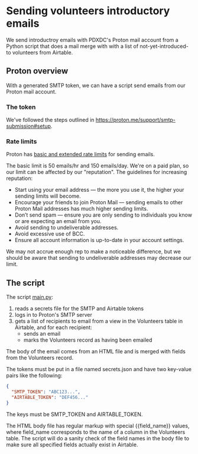 # Sending volunteers introductory emails

We send introductroy emails with PDXDC's Proton mail account from a Python script that does a mail merge with with a list of not-yet-introduced-to volunteers from Airtable.

## Proton overview

With a generated SMTP token, we can have a script send emails from our Proton mail account.

### The token

We've followed the steps outlined in <https://proton.me/support/smtp-submission#setup>.

### Rate limits

Proton has [basic and extended rate limits](https://proton.me/support/email-sending-limits) for sending emails.

The basic limit is 50 emails/hr and 150 emails/day. We're on a paid plan, so our limit can be affected by our "reputation". The guidelines for increasing reputation:

- Start using your email address — the more you use it, the higher your sending limits will become.
- Encourage your friends to join Proton Mail — sending emails to other Proton Mail addresses has much higher sending limits.
- Don’t send spam — ensure you are only sending to individuals you know or are expecting an email from you.
- Avoid sending to undeliverable addresses.
- Avoid excessive use of BCC.
- Ensure all account information is up-to-date in your account settings.

We may not accrue enough rep to make a noticeable difference, but we should be aware that sending to undeliverable addresses may decrease our limit.

## The script

The script [main.py](./main.py):

1. reads a secrets file for the SMTP and Airtable tokens
1. logs in to Proton's SMTP server
1. gets a list of recipients to email from a view in the Volunteers table in Airtable, and for each recipient:
   - sends an email
   - marks the Volunteers record as having been emailed

The body of the email comes from an HTML file and is merged with fields from the Volunteers record.

The tokens must be put in a file named secrets.json and have two key-value pairs like the following:

```json
{
  "SMTP_TOKEN": "ABC123...",
  "AIRTABLE_TOKEN": "DEF456..."
}
```

The keys must be SMTP_TOKEN and AIRTABLE_TOKEN.

The HTML body file has regular markup with special {{field_name}} values, where field_name corresponds to the name of a column in the Volunteers table. The script will do a sanity check of the field names in the body file to make sure all specified fields actually exist in Airtable.
